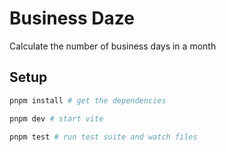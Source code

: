 # Business Daze

Calculate the number of business days in a month

## Setup

```bash
pnpm install # get the dependencies

pnpm dev # start vite

pnpm test # run test suite and watch files
```
